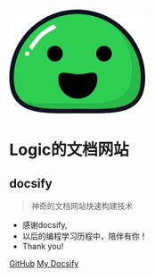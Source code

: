![logo](_media/icon.svg)
# Logic的文档网站
## docsify
> 神奇的文档网站快速构建技术

* 感谢docsify,
* 以后的编程学习历程中，陪伴有你！
* Thank you!

[GitHub](https://github.com/docsifyjs/docsify/)
[My Docsify](#/README)
